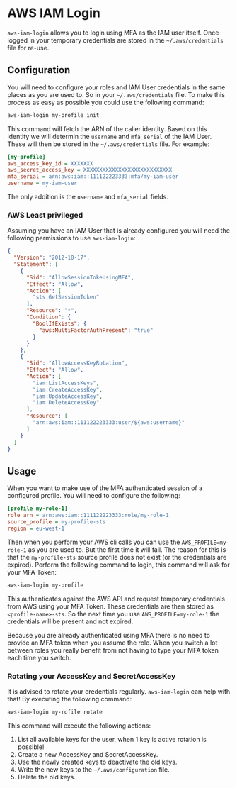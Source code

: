# AWS IAM Login

`aws-iam-login` allows you to login using MFA as the IAM user itself. Once logged in your temporary credentials are
stored in the `~/.aws/credentials` file for re-use.

## Configuration

You will need to configure your roles and IAM User credentials in the same places as you are used to. So in your
`~/.aws/credentials` file. To make this process as easy as possible you could use the following command:

```bash
aws-iam-login my-profile init
```

This command will fetch the ARN of the caller identity. Based on this identity we will determin the `username` and
`mfa_serial` of the IAM User. These will then be stored in the `~/.aws/credentials` file. For example:

```ini
[my-profile]
aws_access_key_id = XXXXXXX
aws_secret_access_key = XXXXXXXXXXXXXXXXXXXXXXXXXXXX
mfa_serial = arn:aws:iam::111122223333:mfa/my-iam-user
username = my-iam-user
```

The only addition is the `username` and `mfa_serial` fields.

### AWS Least privileged

Assuming you have an IAM User that is already configured you will need the following permissions to use `aws-iam-login`:

```json
{
  "Version": "2012-10-17",
  "Statement": [
    {
      "Sid": "AllowSessionTokeUsingMFA",
      "Effect": "Allow",
      "Action": [
        "sts:GetSessionToken"
      ],
      "Resource": "*",
      "Condition": {
        "BoolIfExists": {
          "aws:MultiFactorAuthPresent": "true"
        }
      }
    },
    {
      "Sid": "AllowAccessKeyRotation",
      "Effect": "Allow",
      "Action": [
        "iam:ListAccessKeys",
        "iam:CreateAccessKey",
        "iam:UpdateAccessKey",
        "iam:DeleteAccessKey"
      ],
      "Resource": [
        "arn:aws:iam::111122223333:user/${aws:username}"
      ]
    }
  ]
}
```

## Usage

When you want to make use of the MFA authenticated session of a configured profile. You will need to configure the
following:

```ini
[profile my-role-1]
role_arn = arn:aws:iam::111122223333:role/my-role-1
source_profile = my-profile-sts
region = eu-west-1
```

Then when you perform your AWS cli calls you can use the `AWS_PROFILE=my-role-1` as you are used to. But the first time  it will fail. The reason for this is that the `my-profile-sts` source profile does not exist (or the credentials are expired).
Perform the following command to login, this command will ask for your MFA Token:

```bash
aws-iam-login my-profile
```

This authenticates against the AWS API and request temporary credentials from AWS using your MFA Token. These credentials are then stored as `<profile-name>-sts`.
So the next time you use `AWS_PROFILE=my-role-1` the credentials will be present and not expired.

Because you are already authenticated using MFA there is no need to provide an MFA token when you assume the role.
When you switch a lot between roles you really benefit from not having to type your MFA token each time you switch.

### Rotating your AccessKey and SecretAccessKey

It is advised to rotate your credentials regularly. `aws-iam-login` can help with that! By executing the following command:

```bash
aws-iam-login my-rofile rotate
```

This command will execute the following actions:

1. List all available keys for the user, when 1 key is active rotation is possible!
2. Create a new AccessKey and SecretAccessKey.
3. Use the newly created keys to deactivate the old keys.
4. Write the new keys to the `~/.aws/configuration` file.
5. Delete the old keys.
